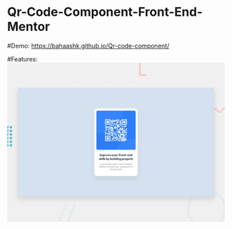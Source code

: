 # Qr-Code-Component-Front-End-Mentor

#Demo:
https://bahaashk.github.io/Qr-code-component/

#Features: 
![Getting Started](./design/desktop-preview.jpg)